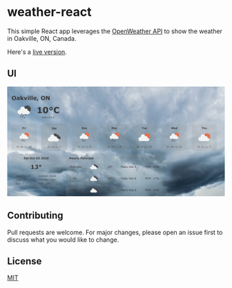 # weather-react

This simple React app leverages the [OpenWeather API](https://openweathermap.org/) to show the weather in Oakville, ON, Canada.

Here's a [live version](https://dpajek.github.io/weather-react/). 

## UI
![Weather App](weather-react-ui.gif)

## Contributing
Pull requests are welcome. For major changes, please open an issue first to discuss what you would like to change.

## License
[MIT](https://choosealicense.com/licenses/mit/)
